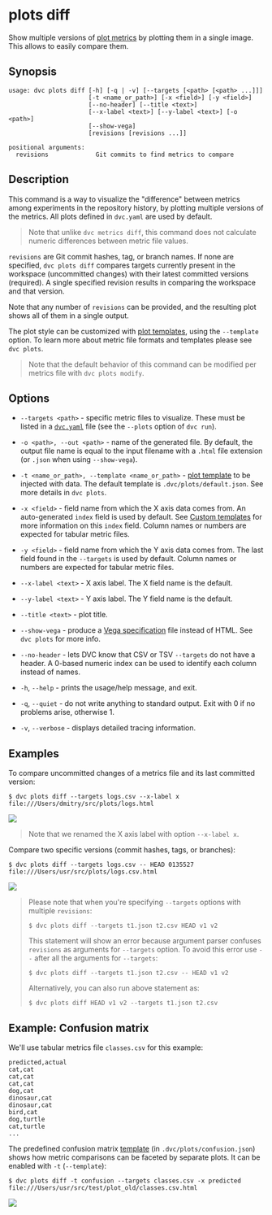 # plots diff

Show multiple versions of [plot metrics](/doc/command-reference/plots) by
plotting them in a single image. This allows to easily compare them.

## Synopsis

```usage
usage: dvc plots diff [-h] [-q | -v] [--targets [<path> [<path> ...]]]
                      [-t <name_or_path>] [-x <field>] [-y <field>]
                      [--no-header] [--title <text>]
                      [--x-label <text>] [--y-label <text>] [-o <path>]
                      [--show-vega]
                      [revisions [revisions ...]]

positional arguments:
  revisions             Git commits to find metrics to compare
```

## Description

This command is a way to visualize the "difference" between metrics among
experiments in the <abbr>repository</abbr> history, by plotting multiple
versions of the metrics. All plots defined in `dvc.yaml` are used by default.

> Note that unlike `dvc metrics diff`, this command does not calculate numeric
> differences between metric file values.

`revisions` are Git commit hashes, tag, or branch names. If none are specified,
`dvc plots diff` compares targets currently present in the
<abbr>workspace</abbr> (uncommitted changes) with their latest committed
versions (required). A single specified revision results in comparing the
workspace and that version.

Note that any number of `revisions` can be provided, and the resulting plot
shows all of them in a single output.

The plot style can be customized with
[plot templates](/doc/command-reference/plots#plot-templates), using the
`--template` option. To learn more about metric file formats and templates
please see `dvc plots`.

> Note that the default behavior of this command can be modified per metrics
> file with `dvc plots modify`.

## Options

- `--targets <path>` - specific metric files to visualize. These must be listed
  in a [`dvc.yaml`](/doc/user-guide/dvc-files-and-directories#dvcyaml-file) file
  (see the `--plots` option of `dvc run`).

- `-o <path>, --out <path>` - name of the generated file. By default, the output
  file name is equal to the input filename with a `.html` file extension (or
  `.json` when using `--show-vega`).

- `-t <name_or_path>, --template <name_or_path>` -
  [plot template](/doc/command-reference/plots#plot-templates) to be injected
  with data. The default template is `.dvc/plots/default.json`. See more details
  in `dvc plots`.

- `-x <field>` - field name from which the X axis data comes from. An
  auto-generated `index` field is used by default. See
  [Custom templates](/doc/command-reference/plots#custom-templates) for more
  information on this `index` field. Column names or numbers are expected for
  tabular metric files.

- `-y <field>` - field name from which the Y axis data comes from. The last
  field found in the `--targets` is used by default. Column names or numbers are
  expected for tabular metric files.

- `--x-label <text>` - X axis label. The X field name is the default.

- `--y-label <text>` - Y axis label. The Y field name is the default.

- `--title <text>` - plot title.

- `--show-vega` - produce a
  [Vega specification](https://vega.github.io/vega/docs/specification/) file
  instead of HTML. See `dvc plots` for more info.

- `--no-header` - lets DVC know that CSV or TSV `--targets` do not have a
  header. A 0-based numeric index can be used to identify each column instead of
  names.

- `-h`, `--help` - prints the usage/help message, and exit.

- `-q`, `--quiet` - do not write anything to standard output. Exit with 0 if no
  problems arise, otherwise 1.

- `-v`, `--verbose` - displays detailed tracing information.

## Examples

To compare uncommitted changes of a metrics file and its last committed version:

```dvc
$ dvc plots diff --targets logs.csv --x-label x
file:///Users/dmitry/src/plots/logs.html
```

![](/img/plots_auc.svg)

> Note that we renamed the X axis label with option `--x-label x`.

Compare two specific versions (commit hashes, tags, or branches):

```dvc
$ dvc plots diff --targets logs.csv -- HEAD 0135527
file:///Users/usr/src/plots/logs.csv.html
```

![](/img/plots_diff.svg)

> Please note that when you're specifying `--targets` options with multiple
> `revisions`:
>
> ```dvc
> $ dvc plots diff --targets t1.json t2.csv HEAD v1 v2
> ```
>
> This statement will show an error because argument parser confuses `revisions`
> as arguments for `--targets` option. To avoid this error use `--` after all
> the arguments for `--targets`:
>
> ```dvc
> $ dvc plots diff --targets t1.json t2.csv -- HEAD v1 v2
> ```
>
> Alternatively, you can also run above statement as:
>
> ```dvc
> $ dvc plots diff HEAD v1 v2 --targets t1.json t2.csv
> ```

## Example: Confusion matrix

We'll use tabular metrics file `classes.csv` for this example:

```
predicted,actual
cat,cat
cat,cat
cat,cat
dog,cat
dinosaur,cat
dinosaur,cat
bird,cat
dog,turtle
cat,turtle
...
```

The predefined confusion matrix
[template](/doc/command-reference/plots#plot-templates) (in
`.dvc/plots/confusion.json`) shows how metric comparisons can be faceted by
separate plots. It can be enabled with `-t` (`--template`):

```dvc
$ dvc plots diff -t confusion --targets classes.csv -x predicted
file:///Users/usr/src/test/plot_old/classes.csv.html
```

![](/img/plots_diff_confusion.svg)
